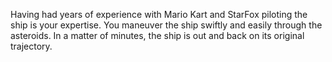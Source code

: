 Having had years of experience with Mario Kart and StarFox piloting the ship is your expertise.
You maneuver the ship swiftly and easily through the asteroids. In a matter of minutes, the ship is out
and back on its original trajectory.